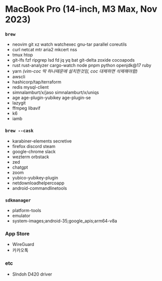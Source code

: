 MacBook Pro (14-inch, M3 Max, Nov 2023)
========

### `brew`
- neovim git xz watch watchexec gnu-tar parallel coreutils
- curl netcat mtr aria2 mkcert nss
- tmux htop
- git-lfs fzf ripgrep lsd fd jq yq bat git-delta zoxide cocoapods
- rust rust-analyzer cargo-watch node pnpm python openjdk@17 ruby
- yarn *(vim-coc 딱 하나때문에 설치한것임, coc 대체하면 삭제해야함)*
- awscli
- hashicorp/tap/terraform
- redis mysql-client
- simnalamburt/x/jaso simnalamburt/x/uniqs
- age age-plugin-yubikey age-plugin-se
- lazygit
- ffmpeg libavif
- k6
- iamb

### `brew --cask`
- karabiner-elements secretive
- firefox discord steam
- google-chrome slack
- wezterm orbstack
- zed
- chatgpt
- zoom
- yubico-yubikey-plugin
- netdownloadhelpercoapp
- android-commandlinetools

### `sdkmanager`
- platform-tools
- emulator
- system-images;android-35;google_apis;arm64-v8a

### App Store
- WireGuard
- 카카오톡

### etc
- SIndoh D420 driver
